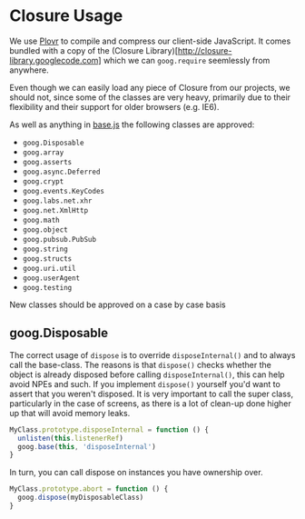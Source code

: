 # Closure Usage #

We use [Plovr](http://plovr.com/docs.html) to compile and compress our client-side JavaScript.  It
comes bundled with a copy of the (Closure Library)[http://closure-library.googlecode.com] which we can
`goog.require` seemlessly from anywhere.

Even though we can easily load any piece of Closure from our projects, we should not, since some of the classes
are very heavy, primarily due to their flexibility and their support for older browsers (e.g. IE6).

As well as anything in [base.js](http://closure-library.googlecode.com/svn/docs/closure_goog_base.js.html)
the following classes are approved:

  * `goog.Disposable`
  * `goog.array`
  * `goog.asserts`
  * `goog.async.Deferred`
  * `goog.crypt`
  * `goog.events.KeyCodes`
  * `goog.labs.net.xhr`
  * `goog.net.XmlHttp`
  * `goog.math`
  * `goog.object`
  * `goog.pubsub.PubSub`
  * `goog.string`
  * `goog.structs`
  * `goog.uri.util`
  * `goog.userAgent`
  * `goog.testing`

New classes should be approved on a case by case basis

## goog.Disposable ##

The correct usage of `dispose` is to override `disposeInternal()` and to always call the base-class.  The reasons is that `dispose()` checks whether the object is already disposed before calling `disposeInternal()`, this can help avoid NPEs and such.  If you implement `dispose()` yourself you'd want to assert that you weren't disposed.  It is very important to call the super class, particularly in the case of screens, as there is a lot of clean-up done higher up that will avoid memory leaks.

```js
MyClass.prototype.disposeInternal = function () {
  unlisten(this.listenerRef)
  goog.base(this, 'disposeInternal')
}
```

In turn, you can call dispose on instances you have ownership over.

``` js
MyClass.prototype.abort = function () {
  goog.dispose(myDisposableClass)
}
```